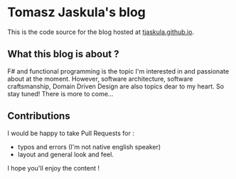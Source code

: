 # Tomasz Jaskula's blog

This is the code source for the blog hosted at [tjaskula.github.io](tjaskula.github.io).

## What this blog is about ?

F# and functional programming is the topic I'm interested in and passionate about at the moment.
However, software architecture, software craftsmanship, Domain Driven Design are also topics dear to my heart. So stay tuned! There is more to come...

## Contributions

I would be happy to take Pull Requests for :

* typos and errors (I'm not native english speaker)
* layout and general look and feel.

I hope you'll enjoy the content !